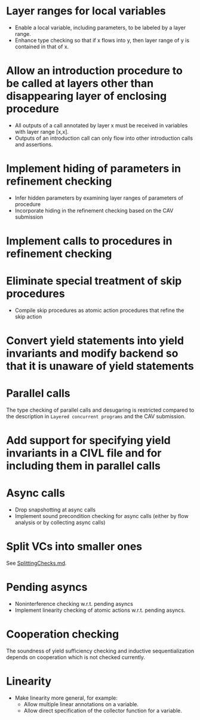 # Layer ranges for local variables

* Enable a local variable, including parameters, to be labeled by a layer range.
* Enhance type checking so that if x flows into y, then layer range of y is contained in that of x.

# Allow an introduction procedure to be called at layers other than disappearing layer of enclosing procedure

* All outputs of a call annotated by layer x must be received in variables with layer range [x,x].
* Outputs of an introduction call can only flow into other introduction calls and assertions.

# Implement hiding of parameters in refinement checking

* Infer hidden parameters by examining layer ranges of parameters of procedure
* Incorporate hiding in the refinement checking based on the CAV submission

# Implement calls to procedures in refinement checking

# Eliminate special treatment of skip procedures

* Compile skip procedures as atomic action procedures that refine the skip action

# Convert yield statements into yield invariants and modify backend so that it is unaware of yield statements

# Parallel calls

The type checking of parallel calls and desugaring is restricted compared to the
description in `Layered concurrent programs` and the CAV submission.

# Add support for specifying yield invariants in a CIVL file and for including them in parallel calls

# Async calls

* Drop snapshotting at async calls
* Implement sound precondition checking for async calls (either by flow analysis or by collecting async calls)

# Split VCs into smaller ones

See [SplittingChecks.md](SplittingChecks.md).

# Pending asyncs

* Noninterference checking w.r.t. pending asyncs
* Implement linearity checking of atomic actions w.r.t. pending asyncs.

# Cooperation checking

The soundness of yield sufficiency checking and inductive sequentialization
depends on cooperation which is not checked currently.

# Linearity

* Make linearity more general, for example:
  * Allow multiple linear annotations on a variable.
  * Allow direct specification of the collector function for a variable.
